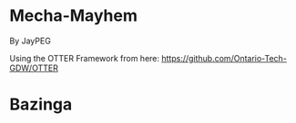 # Mecha-Mayhem
By JayPEG

Using the OTTER Framework from here: https://github.com/Ontario-Tech-GDW/OTTER

# Bazinga
